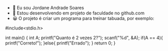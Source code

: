 - 👋 Eu sou Jordane Andrade Soares
- 👀 Estou desenvolvendo em projeto de faculdade no github.com
- 😀 O projeto é criar um programa para treinar tabuada, por exemplo:

#include<stdio.h>

int main()
{
    int A;
    printf("Quanto é 2 vezes 2?");
    scanf("%d", &A);
    if(A == 4){
        printf("Correto!");
    }else{
        printf("Errado");
    }
    return 0;
}
